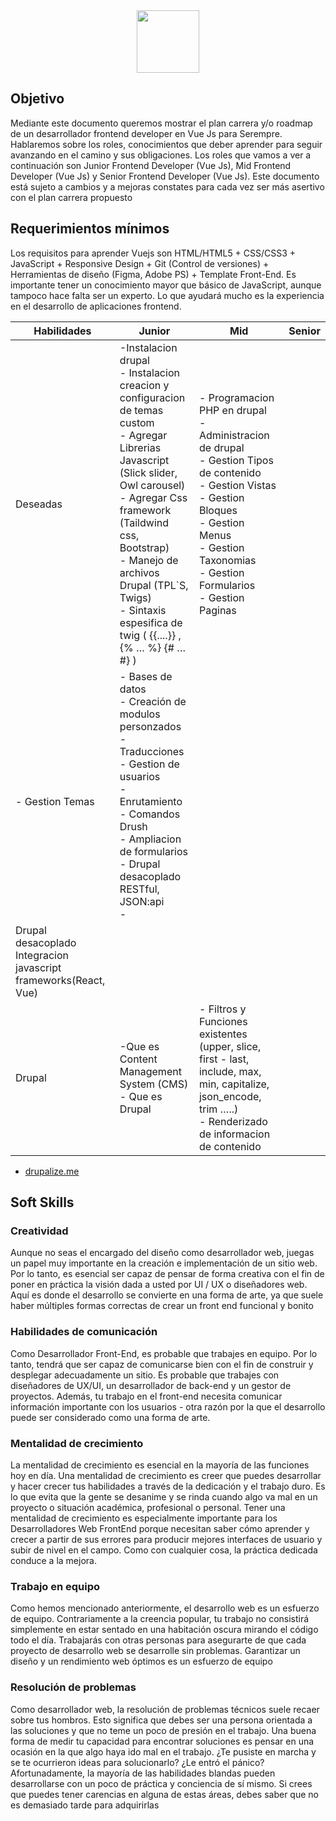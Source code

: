 <div align="center">
  <img src="https://w7.pngwing.com/pngs/243/135/png-transparent-web-development-drupal-content-management-system-web-design-web-design-web-design-text-logo.png" width="auto" height="100px"/>
</div>

## Objetivo

Mediante este documento queremos mostrar el plan carrera y/o roadmap de un desarrollador frontend developer en Vue Js para Serempre. Hablaremos sobre los roles, conocimientos que deber aprender para seguir avanzando en el camino y sus obligaciones. Los roles que vamos a ver a continuación son Junior Frontend Developer (Vue Js), Mid Frontend Developer (Vue Js) y Senior Frontend Developer (Vue Js). Este documento está sujeto a cambios y a mejoras constates para cada vez ser más asertivo con el plan carrera propuesto

## Requerimientos mínimos

Los requisitos para aprender Vuejs son HTML/HTML5 + CSS/CSS3 + JavaScript + Responsive Design + Git (Control de versiones) + Herramientas de diseño (Figma, Adobe PS) + Template Front-End. Es importante tener un conocimiento mayor que básico de JavaScript, aunque tampoco hace falta ser un experto. Lo que ayudará mucho es la experiencia en el desarrollo de aplicaciones frontend.

| Habilidades | Junior | Mid | Senior |
| ------------- | ------------- | ------------- |  ------------- |
| Deseadas | -Instalacion drupal<br>- Instalacion creacion y configuracion de temas custom<br>- Agregar Librerias Javascript (Slick slider, Owl carousel)<br>- Agregar Css framework (Taildwind css, Bootstrap)<br>- Manejo de archivos Drupal (TPL`S, Twigs)<br>- Sintaxis espesifica de twig ( {{....}} , {% … %} {# … #} ) | - Programacion PHP en drupal<br>- Administracion de drupal<br>- Gestion Tipos de contenido<br>- Gestion Vistas<br>- Gestion Bloques<br>- Gestion Menus<br>- Gestion Taxonomias<br>- Gestion Formularios<br>- Gestion Paginas
<br>- Gestion Temas | - Bases de datos<br>- Creación de modulos personzados<br>- Traducciones<br>- Gestion de usuarios<br>- Enrutamiento<br>- Comandos Drush<br>- Ampliacion de formularios<br>- Drupal desacoplado RESTful, JSON:api<br>-
Drupal desacoplado Integracion javascript frameworks(React, Vue)<br> |
| Drupal | -Que es Content Management System (CMS)<br>- Que es Drupal<br> | - Filtros y Funciones existentes (upper, slice, first - last, include, max, min, capitalize, json_encode, trim …..)<br>- Renderizado de informacion de contenido<br> |

- [drupalize.me](https://drupalize.me/)

## Soft Skills

### Creatividad
Aunque no seas el encargado del diseño como desarrollador web, juegas un papel muy
importante en la creación e implementación de un sitio web. Por lo tanto, es esencial ser capaz
de pensar de forma creativa con el fin de poner en práctica la visión dada a usted por UI / UX o
diseñadores web. Aquí es donde el desarrollo se convierte en una forma de arte, ya que suele
haber múltiples formas correctas de crear un front end funcional y bonito

### Habilidades de comunicación
Como Desarrollador Front-End, es probable que trabajes en equipo. Por lo tanto, tendrá que
ser capaz de comunicarse bien con el fin de construir y desplegar adecuadamente un sitio. Es
probable que trabajes con diseñadores de UX/UI, un desarrollador de back-end y un gestor de
proyectos. Además, tu trabajo en el front-end necesita comunicar información importante con
los usuarios - otra razón por la que el desarrollo puede ser considerado como una forma de arte.

### Mentalidad de crecimiento
La mentalidad de crecimiento es esencial en la mayoría de las funciones hoy en día. Una
mentalidad de crecimiento es creer que puedes desarrollar y hacer crecer tus habilidades a
través de la dedicación y el trabajo duro. Es lo que evita que la gente se desanime y se rinda
cuando algo va mal en un proyecto o situación académica, profesional o personal. Tener una
mentalidad de crecimiento es especialmente importante para los Desarrolladores Web FrontEnd porque necesitan saber cómo aprender y crecer a partir de sus errores para producir
mejores interfaces de usuario y subir de nivel en el campo. Como con cualquier cosa, la
práctica dedicada conduce a la mejora.

### Trabajo en equipo
Como hemos mencionado anteriormente, el desarrollo web es un esfuerzo de equipo.
Contrariamente a la creencia popular, tu trabajo no consistirá simplemente en estar sentado en
una habitación oscura mirando el código todo el día. Trabajarás con otras personas para
asegurarte de que cada proyecto de desarrollo web se desarrolle sin problemas. Garantizar un
diseño y un rendimiento web óptimos es un esfuerzo de equipo

### Resolución de problemas
Como desarrollador web, la resolución de problemas técnicos suele recaer sobre tus hombros.
Esto significa que debes ser una persona orientada a las soluciones y que no teme un poco de
presión en el trabajo. Una buena forma de medir tu capacidad para encontrar soluciones es
pensar en una ocasión en la que algo haya ido mal en el trabajo. ¿Te pusiste en marcha y se te
ocurrieron ideas para solucionarlo? ¿Le entró el pánico? Afortunadamente, la mayoría de las
habilidades blandas pueden desarrollarse con un poco de práctica y conciencia de sí mismo. Si
crees que puedes tener carencias en alguna de estas áreas, debes saber que no es demasiado
tarde para adquirirlas

